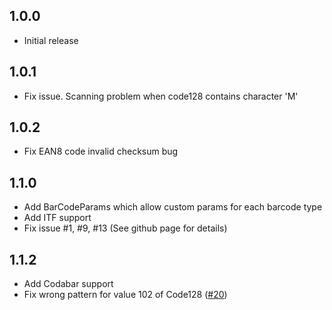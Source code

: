 ## 1.0.0
- Initial release 

## 1.0.1
- Fix issue. Scanning problem when code128 contains character 'M'

## 1.0.2
- Fix EAN8 code invalid checksum bug

## 1.1.0
- Add BarCodeParams which allow custom params for each barcode type
- Add ITF support
- Fix issue #1, #9, #13 (See github page for details)

## 1.1.2
- Add Codabar support
- Fix wrong pattern for value 102 of Code128 ([#20](https://github.com/bigship/barcode.flutter/issues/20))
